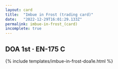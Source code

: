```yaml
---
layout: card
title:  "Imbue in Frost (trading card)"
date:   "2022-12-29T16:01:29.133Z"
permalink: imbue-in-frost_(card)
incomplete: true
---
```


## DOA 1st &middot; EN-175 C

{% include templates/imbue-in-frost-doa1e.html %}

